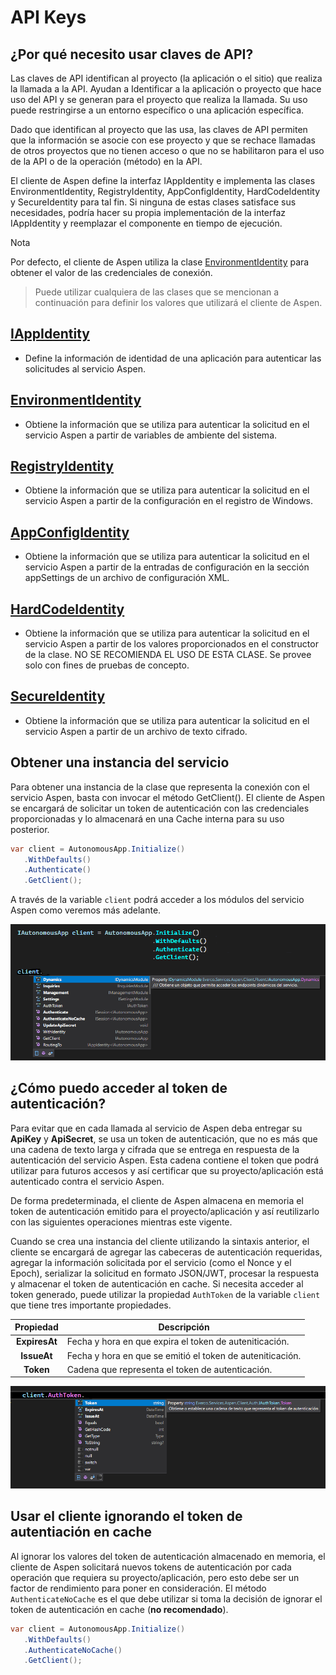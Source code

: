 # API Keys

## ¿Por qué necesito usar claves de API?

Las claves de API identifican al proyecto (la aplicación o el sitio) que realiza la llamada a la API. Ayudan a Identificar a la aplicación o proyecto que hace uso del API y se generan para el proyecto que realiza la llamada.  Su uso puede restringirse a un entorno específico o una aplicación específica.

Dado que identifican al proyecto que las usa, las claves de API permiten que la información se asocie con ese proyecto y que se rechace llamadas de otros proyectos que no tienen acceso o que no se habilitaron para el uso de la API o de la operación (método) en la API.

El cliente de Aspen define la interfaz IAppIdentity e implementa las clases EnvironmentIdentity, RegistryIdentity, AppConfigIdentity, HardCodeIdentity y SecureIdentity para tal fin. Si ninguna de estas clases satisface sus necesidades, podría hacer su propia implementación de la interfaz IAppIdentity y reemplazar el componente en tiempo de ejecución.

<div class="admonition info">
   <p class="first admonition-title">Nota</p>
   <p class="last">Por defecto, el cliente de Aspen utiliza la clase <a href="../EnvironmentIdentity">EnvironmentIdentity</a> para obtener el valor de las credenciales de conexión.</p>
</div>

> Puede utilizar cualquiera de las clases que se mencionan a continuación para definir los valores que utilizará el cliente de Aspen.

## [IAppIdentity](IAppIdentity.md)

- Define la información de identidad de una aplicación para autenticar las solicitudes al servicio Aspen.

## [EnvironmentIdentity](EnvironmentIdentity.md)

- Obtiene la información que se utiliza para autenticar la solicitud en el servicio Aspen a partir de variables de ambiente del sistema.

## [RegistryIdentity](RegistryIdentity.md)

- Obtiene la información que se utiliza para autenticar la solicitud en el servicio Aspen a partir de la configuración en el registro de Windows.

## [AppConfigIdentity](AppConfigIdentity.md)

- Obtiene la información que se utiliza para autenticar la solicitud en el servicio Aspen a partir de la entradas de configuración en la sección appSettings de un archivo de configuración XML.

## [HardCodeIdentity](HardCodeIdentity.md)

- Obtiene la información que se utiliza para autenticar la solicitud en el servicio Aspen a partir de los valores proporcionados en el constructor de la clase. NO SE RECOMIENDA EL USO DE ESTA CLASE. Se provee solo con fines de pruebas de concepto.

## [SecureIdentity](SecureIdentity.md)

- Obtiene la información que se utiliza para autenticar la solicitud en el servicio Aspen a partir de un archivo de texto cifrado.

## Obtener una instancia del servicio

Para obtener una instancia de la clase que representa la conexión con el servicio Aspen, basta con invocar el método GetClient(). El cliente de Aspen se encargará de solicitar un token de autenticación con las credenciales proporcionadas y lo almacenará en una Cache interna para su uso posterior.

```c#
var client = AutonomousApp.Initialize()
   .WithDefaults()
   .Authenticate()
   .GetClient();
```

A través de la variable `client` podrá acceder a los módulos del servicio Aspen como veremos más adelante.

![IntelliSense](https://github.com/RD-Processa/Everco.Services.Aspen.Client.Docs/blob/master/images/IntelliSense.png?raw=true)

## ¿Cómo puedo acceder al token de autenticación?

Para evitar que en cada llamada al servicio de Aspen deba entregar su **ApiKey** y **ApiSecret**, se usa un token de autenticación, que no es más que una cadena de texto larga y cifrada que se entrega en respuesta de la autenticación del servicio Aspen. Esta cadena contiene el token que podrá utilizar para futuros accesos y así certificar que su proyecto/aplicación está autenticado contra el servicio Aspen.

De forma predeterminada, el cliente de Aspen almacena en memoria el token de autenticación emitido para el proyecto/aplicación y así reutilizarlo con las siguientes operaciones mientras este vigente.

Cuando se crea una instancia del cliente utilizando la sintaxis anterior, el cliente se encargará de agregar las cabeceras de autenticación requeridas, agregar la información solicitada por el servicio (como el Nonce y el Epoch), serializar la solicitud en formato JSON/JWT, procesar la respuesta y almacenar el token de autenticación en cache. Si necesita acceder al token generado, puede utilizar la propiedad `AuthToken` de la variable `client` que tiene tres importante propiedades.

| Propiedad | Descripción |
| :-:|---|
| **ExpiresAt** | Fecha y hora en que expira el token de auteniticación. |
| **IssueAt** | Fecha y hora en que se emitió el token de auteniticación. |
| **Token** | Cadena que representa el token de autenticación. |

![AuthToken](https://github.com/RD-Processa/Everco.Services.Aspen.Client.Docs/blob/master/images/AuthToken.png?raw=true)

## Usar el cliente ignorando el token de autentiación en cache

Al ignorar los valores del token de autenticación almacenado en memoria, el cliente de Aspen solicitará nuevos tokens de autenticación por cada operación que requiera su proyecto/aplicación, pero esto debe ser un factor de rendimiento para poner en consideración. El método `AuthenticateNoCache` es el que debe utilizar si toma la decisión de ignorar el token de autenticación en cache \(**no recomendado**\).

```c#
var client = AutonomousApp.Initialize()
   .WithDefaults()
   .AuthenticateNoCache()
   .GetClient();
```
